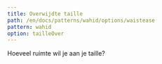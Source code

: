 ```yaml
---
title: Overwijdte taille
path: /en/docs/patterns/wahid/options/waistease
pattern: wahid
option: tailleOver
---
```


Hoeveel ruimte wil je aan je taille?
